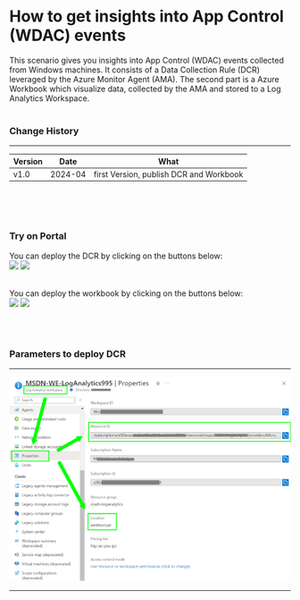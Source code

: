 # How to get insights into App Control (WDAC) events

This scenario gives you insights into App Control (WDAC) events collected from Windows machines. It consists of a Data Collection Rule (DCR) leveraged by the Azure Monitor Agent (AMA). The second part is a Azure Workbook which visualize data, collected by the AMA and stored to a Log Analytics Workspace.
<br />
<br />
### Change History
---

| Version | Date  | What |
| ------------- |-----| -----|
| v1.0|2024-04| first Version, publish DCR and Workbook |

<br /><br /><br />

### Try on Portal
You can deploy the DCR by clicking on the buttons below:<br />
<a href="https://portal.azure.com/#create/Microsoft.Template/uri/https%3A%2F%2Fraw.githubusercontent.com%2FHolgerWache%2FAzureMonitorCommunity%2FHolgerWache%2FScenarios%2FHow%20to%20get%20insights%20into%20App%20Control%20(WDAC)%20events%2FDCR-WDAC.json" target="_blank"><img src="https://aka.ms/deploytoazurebutton"/></a>
<a href="https://portal.azure.com/#create/Microsoft.Template/uri/https%3A%2F%2Fraw.githubusercontent.com%2FHolgerWache%2FAzureMonitorCommunity%2FHolgerWache%2FScenarios%2FHow%20to%20get%20insights%20into%20App%20Control%20(WDAC)%20events%2FDCR-WDAC.json" target="_blank"><img src="https://aka.ms/deploytoazuregovbutton"/></a>

<br />
You can deploy the workbook by clicking on the buttons below:<br />
<a href="https://portal.azure.com/#create/Microsoft.Template/uri/https%3A%2F%2Fraw.githubusercontent.com%2FHolgerWache%2FAzureMonitorCommunity%2FHolgerWache%2FScenarios%2FHow%20to%20get%20insights%20into%20App%20Control%20(WDAC)%20events%2Fworkbook.json" target="_blank"><img src="https://aka.ms/deploytoazurebutton"/></a>
<a href="https://portal.azure.com/#create/Microsoft.Template/uri/https%3A%2F%2Fraw.githubusercontent.com%2FHolgerWache%2FAzureMonitorCommunity%2FHolgerWache%2FScenarios%2FHow%20to%20get%20insights%20into%20App%20Control%20(WDAC)%20events%2Fworkbook.json" target="_blank"><img src="https://aka.ms/deploytoazuregovbutton"/></a>

<br /><br />
### Parameters to deploy DCR
** **
![Log Analytics ResID and Location](./picture/LogAnalytics.png)
** **
